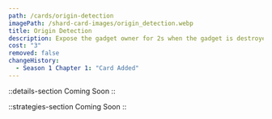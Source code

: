 ```yaml
---
path: /cards/origin-detection
imagePath: /shard-card-images/origin_detection.webp
title: Origin Detection
description: Expose the gadget owner for 2s when the gadget is destroyed.
cost: "3"
removed: false
changeHistory:
  - Season 1 Chapter 1: "Card Added"
---
```


::details-section
Coming Soon
::

::strategies-section
Coming Soon
::

